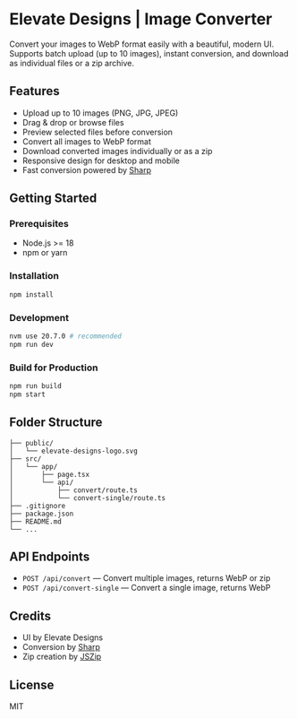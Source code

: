 # Elevate Designs | Image Converter

Convert your images to WebP format easily with a beautiful, modern UI. Supports batch upload (up to 10 images), instant conversion, and download as individual files or a zip archive.

## Features

- Upload up to 10 images (PNG, JPG, JPEG)
- Drag & drop or browse files
- Preview selected files before conversion
- Convert all images to WebP format
- Download converted images individually or as a zip
- Responsive design for desktop and mobile
- Fast conversion powered by [Sharp](https://github.com/lovell/sharp)

## Getting Started

### Prerequisites

- Node.js >= 18
- npm or yarn

### Installation

```bash
npm install
```

### Development

```bash
nvm use 20.7.0 # recommended
npm run dev
```

### Build for Production

```bash
npm run build
npm start
```

## Folder Structure

```
├── public/
│   └── elevate-designs-logo.svg
├── src/
│   └── app/
│       ├── page.tsx
│       └── api/
│           ├── convert/route.ts
│           └── convert-single/route.ts
├── .gitignore
├── package.json
├── README.md
└── ...
```

## API Endpoints

- `POST /api/convert` — Convert multiple images, returns WebP or zip
- `POST /api/convert-single` — Convert a single image, returns WebP

## Credits

- UI by Elevate Designs
- Conversion by [Sharp](https://github.com/lovell/sharp)
- Zip creation by [JSZip](https://stuk.github.io/jszip/)

## License

MIT
